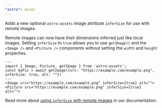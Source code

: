 ```yaml
---
"astro": minor
---
```


Adds a new optional `astro:assets` image attribute `inferSize` for use with remote images.

Remote images can now have their dimensions inferred just like local images. Setting `inferSize` to `true` allows you to use `getImage()` and the `<Image />` and `<Picture />` components without setting the `width` and `height` properties.

```astro
---
import { Image, Picture, getImage } from 'astro:assets';
const myPic = await getImage({src: "https://example.com/example.png", inferSize: true, alt: ""})
---
<Image src="https://example.com/example.png" inferSize={true} alt="">
<Picture src="https://example.com/example.png" inferSize={true} alt="">
```

Read more about [using `inferSize` with remote images](https://docs.astro.build/en/guides/images/#infersize) in our documentation.
